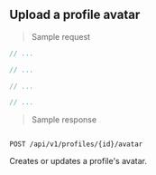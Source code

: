 ## Upload a profile avatar

> Sample request

```java
// ...
```

```c
// ...
```

```csharp
// ...
```

```php
// ...
```

> Sample response

```json

```

`POST /api/v1/profiles/{id}/avatar`

Creates or updates a profile's avatar.
